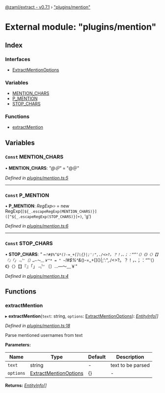 [@zaml/extract - v0.7.1](../README.md) › ["plugins/mention"](_plugins_mention_.md)

# External module: "plugins/mention"

## Index

### Interfaces

* [ExtractMentionOptions](../interfaces/_plugins_mention_.extractmentionoptions.md)

### Variables

* [MENTION_CHARS](_plugins_mention_.md#const-mention_chars)
* [P_MENTION](_plugins_mention_.md#const-p_mention)
* [STOP_CHARS](_plugins_mention_.md#const-stop_chars)

### Functions

* [extractMention](_plugins_mention_.md#extractmention)

## Variables

### `Const` MENTION_CHARS

• **MENTION_CHARS**: *"@＠"* = "@＠"

*Defined in [plugins/mention.ts:5](https://github.com/nexushubs/zaml-lang/blob/4389e8b/packages/zaml-extract/src/plugins/mention.ts#L5)*

___

### `Const` P_MENTION

• **P_MENTION**: *RegExp‹›* =  new RegExp(`[${_.escapeRegExp(MENTION_CHARS)}]([^${_.escapeRegExp(STOP_CHARS)}]+)`, 'g')

*Defined in [plugins/mention.ts:6](https://github.com/nexushubs/zaml-lang/blob/4389e8b/packages/zaml-extract/src/plugins/mention.ts#L6)*

___

### `Const` STOP_CHARS

• **STOP_CHARS**: *"
 ~`!#$%^&*()-=_+[]\{}|;':",./<>?。？！，、；：“”‘（）《》〈〉【】『』「」﹃﹄〔〕…—～﹏￥"* = "
 ~`!#$%^&*()-=_+[]\{}|;':",./<>?。？！，、；：“”‘（）《》〈〉【】『』「」﹃﹄〔〕…—～﹏￥"

*Defined in [plugins/mention.ts:4](https://github.com/nexushubs/zaml-lang/blob/4389e8b/packages/zaml-extract/src/plugins/mention.ts#L4)*

## Functions

###  extractMention

▸ **extractMention**(`text`: string, `options`: [ExtractMentionOptions](../interfaces/_plugins_mention_.extractmentionoptions.md)): *[EntityInfo](../interfaces/_types_.entityinfo.md)[]*

*Defined in [plugins/mention.ts:18](https://github.com/nexushubs/zaml-lang/blob/4389e8b/packages/zaml-extract/src/plugins/mention.ts#L18)*

Parse mentioned usernames from text

**Parameters:**

Name | Type | Default | Description |
------ | ------ | ------ | ------ |
`text` | string | - | text to be parsed |
`options` | [ExtractMentionOptions](../interfaces/_plugins_mention_.extractmentionoptions.md) |  {} | - |

**Returns:** *[EntityInfo](../interfaces/_types_.entityinfo.md)[]*
